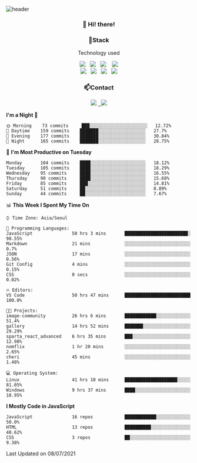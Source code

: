 ![header](https://capsule-render.vercel.app/api?type=waving&color=gradient&height=200&text=Che-ri&fontAlign=70&fontAlignY=40&animation=twinkling)

<h3 align="center">👋 Hi! there!</h3>

<h3 align="center">📌Stack</h3>
<p align="center">Technology used</p>
<div align="center"><img src="https://img.shields.io/badge/HTML5-e74c3c?style=flat-square&logo=HTML5&logoColor=white"></img> &nbsp <img src="https://img.shields.io/badge/CSS3-0A84FF?style=flat-square&logo=CSS3&logoColor=white"></img>  &nbsp <img src="https://img.shields.io/badge/SCSS-fd79a8?style=flat-square&logo=Sass&logoColor=white"/></a>&nbsp  &nbsp <img src="https://img.shields.io/badge/styled%2Dcomponents-DB7093?style=flat-square&logo=styled%2Dcomponents&logoColor=white"/></a>
<br><img src="https://img.shields.io/badge/JavaScript-FFCD11?style=flat-square&logo=JavaScript&logoColor=white"></img> &nbsp <img src="https://img.shields.io/badge/React-00BCF6?style=flat-square&logo=React&logoColor=white"></img> &nbsp <img src="https://img.shields.io/badge/Redux-764ABC?style=flat-square&logo=Redux&logoColor=white"/></a> &nbsp <img src="https://img.shields.io/badge/jQuery-3655FF?style=flat-square&logo=jQuery&logoColor=white"></img></div>

<h3 align="center">📫Contact</h3>
<div align="center"><a href="https://cheri.tistory.com/"><img src="https://img.shields.io/badge/Cheri-AD29B6?style=flat-square&logo=Tidal&logoColor=white"/></a> <a href="rnjs1135@gmail.com"> &nbsp <img src="https://img.shields.io/badge/Gmail-EA4335?style=flat-square&logo=Gmail&logoColor=white"/></a></div>

<!--START_SECTION:waka-->
**I'm a Night 🦉** 

```text
🌞 Morning    73 commits     ███░░░░░░░░░░░░░░░░░░░░░░   12.72% 
🌆 Daytime    159 commits    ███████░░░░░░░░░░░░░░░░░░   27.7% 
🌃 Evening    177 commits    ███████░░░░░░░░░░░░░░░░░░   30.84% 
🌙 Night      165 commits    ███████░░░░░░░░░░░░░░░░░░   28.75%

```
📅 **I'm Most Productive on Tuesday** 

```text
Monday       104 commits    ████░░░░░░░░░░░░░░░░░░░░░   18.12% 
Tuesday      105 commits    ████░░░░░░░░░░░░░░░░░░░░░   18.29% 
Wednesday    95 commits     ████░░░░░░░░░░░░░░░░░░░░░   16.55% 
Thursday     90 commits     ████░░░░░░░░░░░░░░░░░░░░░   15.68% 
Friday       85 commits     ███░░░░░░░░░░░░░░░░░░░░░░   14.81% 
Saturday     51 commits     ██░░░░░░░░░░░░░░░░░░░░░░░   8.89% 
Sunday       44 commits     ██░░░░░░░░░░░░░░░░░░░░░░░   7.67%

```


📊 **This Week I Spent My Time On** 

```text
⌚︎ Time Zone: Asia/Seoul

💬 Programming Languages: 
JavaScript               50 hrs 3 mins       ████████████████████████░   98.55% 
Markdown                 21 mins             ░░░░░░░░░░░░░░░░░░░░░░░░░   0.7% 
JSON                     17 mins             ░░░░░░░░░░░░░░░░░░░░░░░░░   0.56% 
Git Config               4 mins              ░░░░░░░░░░░░░░░░░░░░░░░░░   0.15% 
CSS                      0 secs              ░░░░░░░░░░░░░░░░░░░░░░░░░   0.02%

🔥 Editors: 
VS Code                  50 hrs 47 mins      █████████████████████████   100.0%

🐱‍💻 Projects: 
image-community          26 hrs 6 mins       ████████████░░░░░░░░░░░░░   51.4% 
gallery                  14 hrs 52 mins      ███████░░░░░░░░░░░░░░░░░░   29.29% 
sparta_react_advanced    6 hrs 35 mins       ███░░░░░░░░░░░░░░░░░░░░░░   12.98% 
nomflix                  1 hr 20 mins        ░░░░░░░░░░░░░░░░░░░░░░░░░   2.65% 
cheri                    45 mins             ░░░░░░░░░░░░░░░░░░░░░░░░░   1.48%

💻 Operating System: 
Linux                    41 hrs 10 mins      ████████████████████░░░░░   81.05% 
Windows                  9 hrs 37 mins       ████░░░░░░░░░░░░░░░░░░░░░   18.95%

```

**I Mostly Code in JavaScript** 

```text
JavaScript               16 repos            ████████████░░░░░░░░░░░░░   50.0% 
HTML                     13 repos            ██████████░░░░░░░░░░░░░░░   40.62% 
CSS                      3 repos             ██░░░░░░░░░░░░░░░░░░░░░░░   9.38%

```



 Last Updated on 08/07/2021
<!--END_SECTION:waka-->
